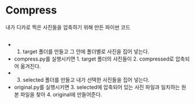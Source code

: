 # Compress

내가 디카로 찍은 사진들을 압축하기 위해 만든 파이썬 코드

##
* 1. target 폴더를 만들고 그 안에 폴더별로 사진을 집어 넣는다.
* compress.py를 실행시키면 1. target 폴더의 사진들이 2. compressed로 압축되어 옮겨진다.
* 3. selected 폴더를 만들고 내가 선택한 사진들을 집어 넣는다.
* original.py를 실행시키면 3. selected에 압축되어 있는 사진 파일과 일치하는 원본 파일을 찾아 4. original에 만들어준다. 